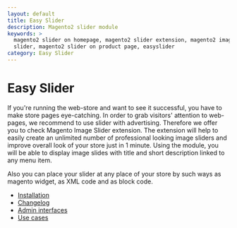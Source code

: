 ```yaml
---
layout: default
title: Easy Slider
description: Magento2 slider module
keywords: >
  magento2 slider on homepage, magento2 slider extension, magento2 image
  slider, magento2 slider on product page, easyslider
category: Easy Slider
---
```


# Easy Slider

If you're running the web-store and want to see it successful, you have to make store pages eye-catching. In order to grab visitors' attention to web-pages, we recommend to use slider with advertising. Therefore we offer you to check Magento Image Slider extension.
The extension will help to easily create an unlimited number of professional looking image sliders and improve overall look of your store just in 1 minute. Using the module, you will be able to display image slides with title and short description linked to any menu item.

Also you can place your slider at any place of your store by such ways as magento widget, as XML code and as block code.

- [Installation](installation/)
- [Changelog](changelog/)
- [Admin interfaces](interfaces/)
- [Use cases](cases/)
